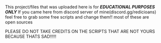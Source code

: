 This project/files that was uploaded here is for ***EDUCATIONAL PURPOSES ONLY***  If you came here from discord server of mine(discord.gg/redicioans) feel free to grab some free scripts and change them!! most of these are open sources

PLEASE DO NOT TAKE CREDITS ON THE SCRIPTS THAT ARE NOT YOURS BECAUSE THATS SAD!!!!!
